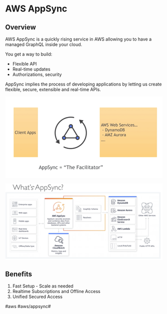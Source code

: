 # AWS AppSync
## Overview
AWS AppSync is a quickly rising service in AWS allowing you to have a managed GraphQL inside your cloud.

You get a way to build:
* Flexible API
* Real-time updates
* Authorizations, security

AppSync implies the process of developing applications by letting us create flexible, secure, extensible and real-time APIs.

![](AWS%20AppSync/72D4CCD2-5FE6-448C-B6FD-A3070E77CCED.png)

![](AWS%20AppSync/FDF4EB3A-DF32-4579-B615-367C1C16DD27.png)

## Benefits
1. Fast Setup - Scale as needed
2. Realtime Subscriptions and Offline Access
3. Unified Secured Access

#aws #aws/appsync#